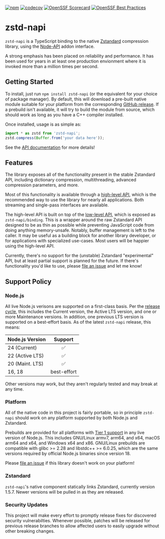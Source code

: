 [![npm](https://img.shields.io/npm/v/zstd-napi)](https://www.npmjs.com/package/zstd-napi)
[![codecov](https://codecov.io/github/drakedevel/zstd-napi/graph/badge.svg?token=Ry4jOq8sCE)](https://codecov.io/github/drakedevel/zstd-napi)
[![OpenSSF Scorecard](https://api.securityscorecards.dev/projects/github.com/drakedevel/zstd-napi/badge)](https://securityscorecards.dev/viewer/?uri=github.com/drakedevel/zstd-napi)
[![OpenSSF Best Practices](https://www.bestpractices.dev/projects/8241/badge)](https://www.bestpractices.dev/projects/8241)

# zstd-napi

`zstd-napi` is a TypeScript binding to the native [Zstandard][zstd] compression library, using the [Node-API][node-api] addon interface.

A strong emphasis has been placed on reliability and performance. It has been used for years in at least one production envionment where it is invoked more than a million times per second.

[zstd]: https://github.com/facebook/zstd
[node-api]: https://nodejs.org/docs/latest/api/n-api.html

## Getting Started

To install, just run `npm install zstd-napi` (or the equivalent for your choice of package manager). By default, this will download a pre-built native module suitable for your platform from the corresponding [GitHub release][gh-release]. If a prebuild isn't available, it will try to build the module from source, which should work as long as you have a C++ compiler installed.

Once installed, usage is as simple as:

```ts
import * as zstd from 'zstd-napi';
zstd.compress(Buffer.from('your data here'));
```

See the [API documentation][api-docs] for more details!

[api-docs]: https://drakedevel.github.io/zstd-napi/
[gh-release]: https://github.com/drakedevel/zstd-napi/releases

## Features

The library exposes all of the functionality present in the stable Zstandard API, including dictionary compression, multithreading, advanced compression parameters, and more.

Most of this functionality is available through a [high-level API][hl-api], which is the recommended way to use the library for nearly all applications. Both streaming and single-pass interfaces are available.

The high-level API is built on top of the [low-level API][ll-api], which is exposed as `zstd-napi/binding`. This is a wrapper around the raw Zstandard API designed to be as thin as possible while preventing JavaScript code from doing anything memory-unsafe. Notably, buffer management is left to the caller. It may be useful as a building block for another library developer, or for applications with specialized use-cases. Most users will be happier using the high-level API.

Currently, there's no support for the (unstable) Zstandard "experimental" API, but at least partial support is planned for the future. If there's functionality you'd like to use, please [file an issue][new-issue] and let me know!

[hl-api]: https://drakedevel.github.io/zstd-napi/modules/index.html
[ll-api]: https://drakedevel.github.io/zstd-napi/modules/binding.html
[new-issue]: https://github.com/drakedevel/zstd-napi/issues/new/choose

## Support Policy

### Node.js

All live Node.js verisons are supported on a first-class basis. Per the [release cycle][node-releases], this includes the Current version, the Active LTS version, and one or more Maintenance versions. In addition, one previous LTS version is supported on a best-effort basis. As of the latest `zstd-napi` release, this means:

| Node.js Version |   Support   |
| --------------- | :---------: |
| 24 (Current)    |     ✅      |
| 22 (Active LTS) |     ✅      |
| 20 (Maint. LTS) |     ✅      |
| 16, 18          | best-effort |

Other versions may work, but they aren't regularly tested and may break at any time.

[node-releases]: https://github.com/nodejs/release#release-schedule

### Platform

All of the native code in this project is fairly portable, so in principle `zstd-napi` should work on any platform supported by both Node.js and Zstandard.

Prebuilds are provided for all platforms with [Tier 1 support][tier-1] in any live version of Node.js. This includes GNU/Linux armv7, arm64, and x64, macOS arm64 and x64, and Windows x64 and x86. GNU/Linux prebuilds are compatible with glibc >= 2.28 and libstdc++ >= 6.0.25, which are the same versions required by official Node.js binaries since version 18.

Please [file an issue][new-issue] if this library doesn't work on your platform!

[tier-1]: https://github.com/nodejs/node/blob/main/BUILDING.md#platform-list

### Zstandard

`zstd-napi`'s native component statically links Zstandard, currently version 1.5.7. Newer versions will be pulled in as they are released.

### Security Updates

This project will make every effort to promptly release fixes for discovered security vulnerabilties. Whenever possible, patches will be released for previous release branches to allow affected users to easily upgrade without other breaking changes.
